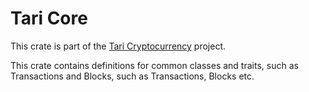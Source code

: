 # Tari Core

This crate is part of the [Tari Cryptocurrency](https://tari.com) project.

This crate contains definitions for common classes and traits, such as Transactions and Blocks, such as Transactions,
Blocks etc.

